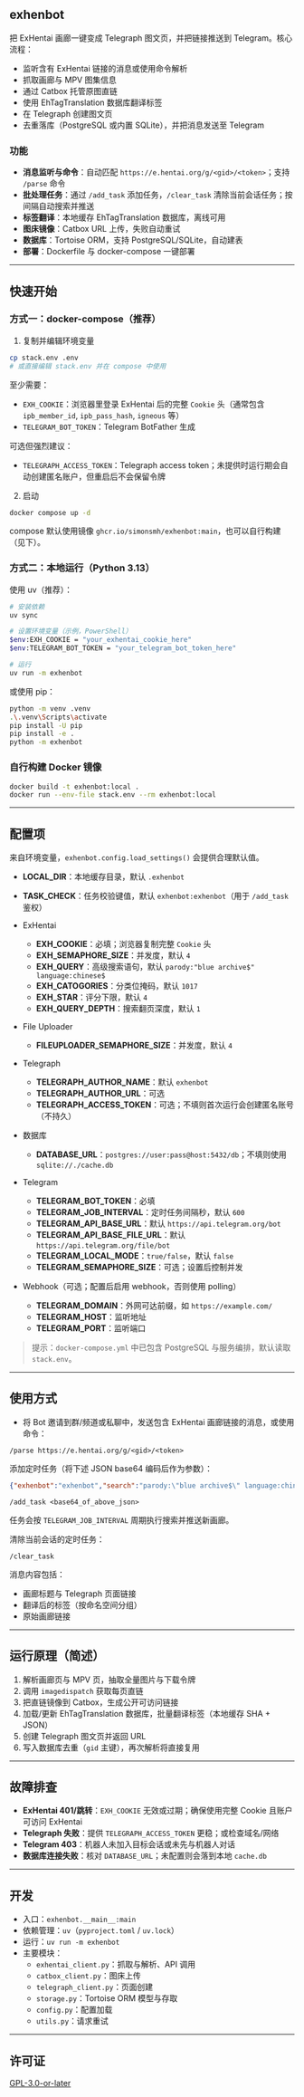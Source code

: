## exhenbot

把 ExHentai 画廊一键变成 Telegraph 图文页，并把链接推送到 Telegram。核心流程：

- 监听含有 ExHentai 链接的消息或使用命令解析
- 抓取画廊与 MPV 图集信息
- 通过 Catbox 托管原图直链
- 使用 EhTagTranslation 数据库翻译标签
- 在 Telegraph 创建图文页
- 去重落库（PostgreSQL 或内置 SQLite），并把消息发送至 Telegram

### 功能

- **消息监听与命令**：自动匹配 `https://e.hentai.org/g/<gid>/<token>`；支持 `/parse` 命令
- **批处理任务**：通过 `/add_task` 添加任务，`/clear_task` 清除当前会话任务；按间隔自动搜索并推送
- **标签翻译**：本地缓存 EhTagTranslation 数据库，离线可用
- **图床镜像**：Catbox URL 上传，失败自动重试
- **数据库**：Tortoise ORM，支持 PostgreSQL/SQLite，自动建表
- **部署**：Dockerfile 与 docker-compose 一键部署

---

## 快速开始

### 方式一：docker-compose（推荐）

1) 复制并编辑环境变量

```bash
cp stack.env .env
# 或直接编辑 stack.env 并在 compose 中使用
```

至少需要：

- `EXH_COOKIE`：浏览器里登录 ExHentai 后的完整 `Cookie` 头（通常包含 `ipb_member_id`, `ipb_pass_hash`, `igneous` 等）
- `TELEGRAM_BOT_TOKEN`：Telegram BotFather 生成

可选但强烈建议：

- `TELEGRAPH_ACCESS_TOKEN`：Telegraph access token；未提供时运行期会自动创建匿名账户，但重启后不会保留令牌

2) 启动

```bash
docker compose up -d
```

compose 默认使用镜像 `ghcr.io/simonsmh/exhenbot:main`，也可以自行构建（见下）。

### 方式二：本地运行（Python 3.13）

使用 uv（推荐）：

```bash
# 安装依赖
uv sync

# 设置环境变量（示例，PowerShell）
$env:EXH_COOKIE = "your_exhentai_cookie_here"
$env:TELEGRAM_BOT_TOKEN = "your_telegram_bot_token_here"

# 运行
uv run -m exhenbot
```

或使用 pip：

```bash
python -m venv .venv
.\.venv\Scripts\activate
pip install -U pip
pip install -e .
python -m exhenbot
```

### 自行构建 Docker 镜像

```bash
docker build -t exhenbot:local .
docker run --env-file stack.env --rm exhenbot:local
```

---

## 配置项

来自环境变量，`exhenbot.config.load_settings()` 会提供合理默认值。

- **LOCAL_DIR**：本地缓存目录，默认 `.exhenbot`

- **TASK_CHECK**：任务校验键值，默认 `exhenbot:exhenbot`（用于 `/add_task` 鉴权）

- ExHentai
  - **EXH_COOKIE**：必填；浏览器复制完整 `Cookie` 头
  - **EXH_SEMAPHORE_SIZE**：并发度，默认 `4`
  - **EXH_QUERY**：高级搜索语句，默认 `parody:"blue archive$" language:chinese$`
  - **EXH_CATOGORIES**：分类位掩码，默认 `1017`
  - **EXH_STAR**：评分下限，默认 `4`
  - **EXH_QUERY_DEPTH**：搜索翻页深度，默认 `1`

- File Uploader
  - **FILEUPLOADER_SEMAPHORE_SIZE**：并发度，默认 `4`

- Telegraph
  - **TELEGRAPH_AUTHOR_NAME**：默认 `exhenbot`
  - **TELEGRAPH_AUTHOR_URL**：可选
  - **TELEGRAPH_ACCESS_TOKEN**：可选；不填则首次运行会创建匿名账号（不持久）

- 数据库
  - **DATABASE_URL**：`postgres://user:pass@host:5432/db`；不填则使用 `sqlite://./cache.db`

- Telegram
  - **TELEGRAM_BOT_TOKEN**：必填
  - **TELEGRAM_JOB_INTERVAL**：定时任务间隔秒，默认 `600`
  - **TELEGRAM_API_BASE_URL**：默认 `https://api.telegram.org/bot`
  - **TELEGRAM_API_BASE_FILE_URL**：默认 `https://api.telegram.org/file/bot`
  - **TELEGRAM_LOCAL_MODE**：`true/false`，默认 `false`
  - **TELEGRAM_SEMAPHORE_SIZE**：可选；设置后控制并发

- Webhook（可选；配置后启用 webhook，否则使用 polling）
  - **TELEGRAM_DOMAIN**：外网可达前缀，如 `https://example.com/`
  - **TELEGRAM_HOST**：监听地址
  - **TELEGRAM_PORT**：监听端口

> 提示：`docker-compose.yml` 中已包含 PostgreSQL 与服务编排，默认读取 `stack.env`。

---

## 使用方式

- 将 Bot 邀请到群/频道或私聊中，发送包含 ExHentai 画廊链接的消息，或使用命令：

```text
/parse https://e.hentai.org/g/<gid>/<token>
```

添加定时任务（将下述 JSON base64 编码后作为参数）：

```json
{"exhenbot":"exhenbot","search":"parody:\"blue archive$\" language:chinese$","catogories":1017,"star":4,"author_name":"exhenbot","author_url":"","query_depth":1}
```

```text
/add_task <base64_of_above_json>
```

任务会按 `TELEGRAM_JOB_INTERVAL` 周期执行搜索并推送新画廊。

清除当前会话的定时任务：

```text
/clear_task
```

消息内容包括：

- 画廊标题与 Telegraph 页面链接
- 翻译后的标签（按命名空间分组）
- 原始画廊链接

---

## 运行原理（简述）

1. 解析画廊页与 MPV 页，抽取全量图片与下载令牌
2. 调用 `imagedispatch` 获取每页直链
3. 把直链镜像到 Catbox，生成公开可访问链接
4. 加载/更新 EhTagTranslation 数据库，批量翻译标签（本地缓存 SHA + JSON）
5. 创建 Telegraph 图文页并返回 URL
6. 写入数据库去重（`gid` 主键），再次解析将直接复用

---

## 故障排查

- **ExHentai 401/跳转**：`EXH_COOKIE` 无效或过期；确保使用完整 Cookie 且账户可访问 ExHentai
- **Telegraph 失败**：提供 `TELEGRAPH_ACCESS_TOKEN` 更稳；或检查域名/网络
- **Telegram 403**：机器人未加入目标会话或未先与机器人对话
- **数据库连接失败**：核对 `DATABASE_URL`；未配置则会落到本地 `cache.db`

---

## 开发

- 入口：`exhenbot.__main__:main`
- 依赖管理：`uv`（`pyproject.toml` / `uv.lock`）
- 运行：`uv run -m exhenbot`
- 主要模块：
  - `exhentai_client.py`：抓取与解析、API 调用
  - `catbox_client.py`：图床上传
  - `telegraph_client.py`：页面创建
  - `storage.py`：Tortoise ORM 模型与存取
  - `config.py`：配置加载
  - `utils.py`：请求重试

---

## 许可证

[GPL-3.0-or-later](LICENSE)


